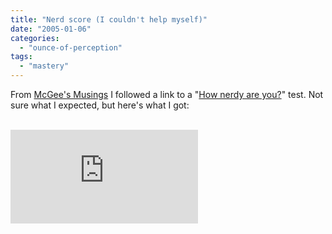 ```yaml
---
title: "Nerd score (I couldn't help myself)"
date: "2005-01-06"
categories: 
  - "ounce-of-perception"
tags: 
  - "mastery"
---
```


From [McGee's Musings](http://www.mcgeesmusings.net/2005/01/06.html#a4467) I followed a link to a "[How nerdy are you?](http://www.wxplotter.com/ft_nq.php)" test. Not sure what I expected, but here's what I got:  
  
[  
![I am nerdier than 93% of all people. Are you nerdier? Click here to find out!](http://www.wxplotter.com/images/ft/nq.php?val=5780)](http://www.wxplotter.com/ft_nq.php)
